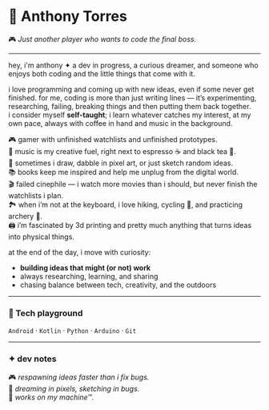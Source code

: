 # 🌌 Anthony Torres  

🎮 *Just another player who wants to code the final boss.*  

---

hey, i'm anthony ✦ a dev in progress, a curious dreamer, and someone who enjoys both coding and the little things that come with it.  

i love programming and coming up with new ideas, even if some never get finished. for me, coding is more than just writing lines — it’s experimenting, researching, failing, breaking things and then putting them back together.  
i consider myself **self-taught**; i learn whatever catches my interest, at my own pace, always with coffee in hand and music in the background.  

🎮 gamer with unfinished watchlists and unfinished prototypes.  
🎵 music is my creative fuel, right next to espresso ☕ and black tea 🍵.  
🎨 sometimes i draw, dabble in pixel art, or just sketch random ideas.  
📚 books keep me inspired and help me unplug from the digital world.  
🎬 failed cinephile — i watch more movies than i should, but never finish the watchlists i plan.  
🏞️ when i’m not at the keyboard, i love hiking, cycling 🚴, and practicing archery 🏹.  
🖨️ i’m fascinated by 3d printing and pretty much anything that turns ideas into physical things.  

at the end of the day, i move with curiosity:  
- **building ideas that might (or not) work**  
- always researching, learning, and sharing  
- chasing balance between tech, creativity, and the outdoors  

---

### 🔧 Tech playground
`Android` · `Kotlin` · `Python` · `Arduino` · `Git`  

---

### ✦ dev notes
🎮 *respawning ideas faster than i fix bugs.*  
🎨 *dreaming in pixels, sketching in bugs.*  
🤖 *works on my machine™.*
